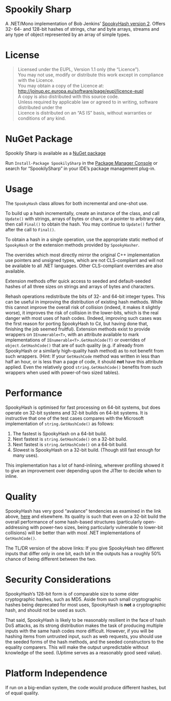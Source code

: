 # Spookily Sharp

A .NET/Mono implementation of Bob Jenkins’ [SpookyHash version 2](http://burtleburtle.net/bob/hash/spooky.html). Offers 32- 64- and 128-bit hashes of strings, char and byte arrays, streams and any type of object represented by an array of simple types.  

# License

> Licensed under the EUPL, Version 1.1 only (the “Licence”).  
> You may not use, modify or distribute this work except in compliance with the Licence.  
> You may obtain a copy of the Licence at:  
> <http://joinup.ec.europa.eu/software/page/eupl/licence-eupl>  
> A copy is also distributed with this source code.  
> Unless required by applicable law or agreed to in writing, software distributed under the  
> Licence is distributed on an “AS IS” basis, without warranties or conditions of any kind.

# NuGet Package

Spookily Sharp is available as a [NuGet package](https://www.nuget.org/packages/SpookilySharp)

Run `Install-Package SpookilySharp` in the [Package Manager Console](http://docs.nuget.org/docs/start-here/using-the-package-manager-console) or search for “SpookilySharp” in your IDE’s package management plug-in.

# Usage

The `SpookyHash` class allows for both incremental and one-shot use.  

To build up a hash incrementally, create an instance of the class, and call `Update()` with strings, arrays of bytes or chars, or a pointer to arbitrary data, then call `Final()` to obtain the hash. You may continue to `Update()` further after the call to `Final()`.  

To obtain a hash in a single operation, use the appropriate static method of `SpookyHash` or the extension methods provided by `SpookyHasher`.  

The overrides which most directly mirror the original C++ implementation use pointers and unsigned types, which are not CLS-compliant and will not be available to all .NET languages. Other CLS-compliant overrides are also available.

Extension methods offer quick access to seeded and default-seeded hashes of all three sizes on strings and arrays of bytes and characters.

Rehash operations redistribute the bits of 32- and 64-bit integer types. This can be useful in improving the distribution of existing hash methods. While this cannot improve the overall risk of collision (indeed, it makes it slightly worse), it improves the risk of collision in the lower-bits, which is the real danger with most uses of hash codes. (Indeed, improving such cases was the first reason for porting SpookyHash to C♯, but having done that, finishing the job seemed fruitful). Extension methods exist to provide wrappers on `IEnumerable<T>`, with an attribute available to mark implementations of `IEnumerable<T>.GetHashCode(T)` or overrides of `object.GetHashCode()` that are of such quality (e.g. if already from SpookyHash or a similarly high-quality hash method) as to not benefit from such wrappers. (Hint: If your `GetHashCode` method was written in less than half an hour, or is less than a page of code, it should **not** have this attribute applied. Even the relatively good `string.GetHashCode()` benefits from such wrappers when used with power-of-two sized tables).

# Performance

SpookyHash is optimised for fast processing on 64-bit systems, but does operate on 32-bit systems and 32-bit builds on 64-bit systems. It is instructive that one of the test cases compares with the Microsoft implementation of `string.GetHashCode()` as follows:

1. The fastest is SpookyHash on a 64-bit build.
2. Next fastest is `string.GetHashCode()` on a 32-bit build.
3. Next fastest is `string.GetHashCode()` on a 64-bit build.
4. Slowest is SpookyHash on a 32-bit build. (Though still fast enough for many uses).

This implementation has a lot of hand-inlining, wherever profiling showed it to give an improvement over depending upon the JITter to decide when to inline.

# Quality

SpookyHash has very good “avalance” tendencies as examined in the link above, [here](http://blog.aggregateknowledge.com/2012/02/02/choosing-a-good-hash-function-part-3/) and elsewhere. Its quality is such that even on a 32-bit build the overall performance of some hash-based structures (particularly open-addressing with power-two sizes, being particularly vulnerable to lower-bit collisions) will be better than with most .NET implementations of `GetHashCode()`.

The TL/DR version of the above links: If you give SpookyHash two different inputs that differ only in one bit, each bit in the outputs has a roughly 50% chance of being different between the two.

# Security Considerations

SpookyHash’s 128-bit form is of comparable size to some older cryptographic hashes, such as MD5. Aside from such small cryptographic hashes being deprecated for most uses, SpookyHash is **not** a cryptographic hash, and should not be used as such.

That said, SpookyHash is likely to be reasonably resilient in the face of hash DoS attacks, as its strong distribution makes the task of producing multiple inputs with the same hash codes more difficult. However, if you will be hashing items from untrusted input, such as web requests, you should use the seeded forms of the hash methods, and the seeded constructors to the equality comparers. This will make the output unpredictable without knowledge of the seed. (Uptime serves as a reasonably good seed value).

# Platform Independence

If run on a big-endian system, the code would produce different hashes, but of equal quality.